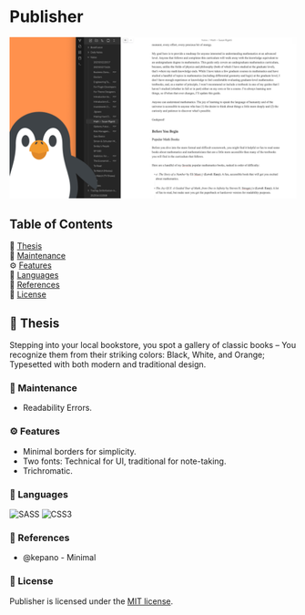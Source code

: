 # Publisher

![Cover](https://github.com/aidanastridge/Publisher/blob/master/src/cover.png)

## Table of Contents
🐧 [Thesis](#Thesis) <br>
🔧 [Maintenance](#Maintenance) <br>
⚙️ [Features](#Features) <br>
📕 [Languages](#Languages) <br>
📗 [References](#References) <br>
📘 [License](#License)

## 🐧 Thesis

Stepping into your local bookstore, you spot a gallery of classic books – You recognize them from their striking colors: Black, White, and Orange; Typesetted with both modern and traditional design.

### 🔧 Maintenance

* Readability Errors.

### ⚙️ Features

* Minimal borders for simplicity.
* Two fonts: Technical for UI, traditional for note-taking.
* Trichromatic.

### 📕 Languages
![SASS](https://img.shields.io/badge/SASS-hotpink.svg?style=for-the-badge&logo=SASS&logoColor=white)
![CSS3](https://img.shields.io/badge/css3-%231572B6.svg?style=for-the-badge&logo=css3&logoColor=white)

### 📗 References

* @kepano - Minimal

### 📘 License

Publisher is licensed under the [MIT license](https://github.com/aidanastridge/Publisher/blob/master/LICENSE).



